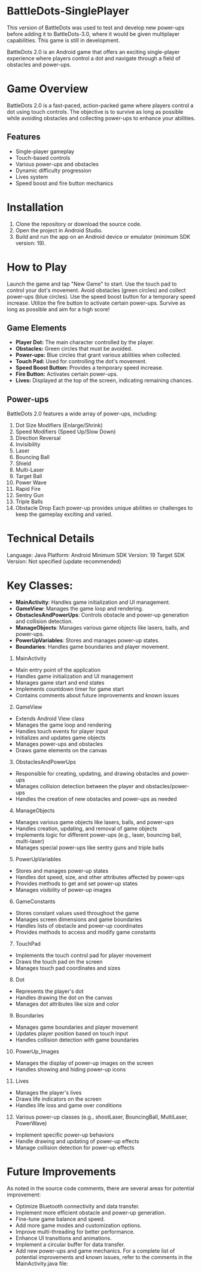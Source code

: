 # BattleDots-SinglePlayer

This version of BattleDots was used to test and develop new power-ups before adding it to BattleDots-3.0, where it would be given multiplayer capabilities. 
This game is still in development. 

BattleDots 2.0 is an Android game that offers an exciting single-player experience where players control a dot and navigate through a field of obstacles and power-ups.

# Game Overview
BattleDots 2.0 is a fast-paced, action-packed game where players control a dot using touch controls. The objective is to survive as long as possible while avoiding obstacles and collecting power-ups to enhance your abilities.
## Features
- Single-player gameplay
- Touch-based controls
- Various power-ups and obstacles
- Dynamic difficulty progression
- Lives system
- Speed boost and fire button mechanics

# Installation
1. Clone the repository or download the source code.
2. Open the project in Android Studio.
3. Build and run the app on an Android device or emulator (minimum SDK version: 19).

# How to Play
Launch the game and tap "New Game" to start.
Use the touch pad to control your dot's movement.
Avoid obstacles (green circles) and collect power-ups (blue circles).
Use the speed boost button for a temporary speed increase.
Utilize the fire button to activate certain power-ups.
Survive as long as possible and aim for a high score!

## Game Elements
- **Player Dot:** The main character controlled by the player.
- **Obstacles:** Green circles that must be avoided.
- **Power-ups:** Blue circles that grant various abilities when collected.
- **Touch Pad:** Used for controlling the dot's movement.
- **Speed Boost Button:** Provides a temporary speed increase.
- **Fire Button:** Activates certain power-ups.
- **Lives:** Displayed at the top of the screen, indicating remaining chances.

## Power-ups
BattleDots 2.0 features a wide array of power-ups, including:
1. Dot Size Modifiers (Enlarge/Shrink)
2. Speed Modifiers (Speed Up/Slow Down)
3. Direction Reversal
4. Invisibility
5. Laser
6. Bouncing Ball
7. Shield
8. Multi-Laser
9. Target Ball
10. Power Wave
11. Rapid Fire
12. Sentry Gun
13. Triple Balls
14. Obstacle Drop
Each power-up provides unique abilities or challenges to keep the gameplay exciting and varied.

# Technical Details
Language: Java
Platform: Android
Minimum SDK Version: 19
Target SDK Version: Not specified (update recommended)

# Key Classes:
- **MainActivity**: Handles game initialization and UI management.
- **GameView**: Manages the game loop and rendering.
- **ObstaclesAndPowerUps**: Controls obstacle and power-up generation and collision detection.
- **ManageObjects**: Manages various game objects like lasers, balls, and power-ups.
- **PowerUpVariables**: Stores and manages power-up states.
- **Boundaries**: Handles game boundaries and player movement.

1. MainActivity
- Main entry point of the application
- Handles game initialization and UI management
- Manages game start and end states
- Implements countdown timer for game start
- Contains comments about future improvements and known issues

2. GameView
- Extends Android View class
- Manages the game loop and rendering
- Handles touch events for player input
- Initializes and updates game objects
- Manages power-ups and obstacles
- Draws game elements on the canvas

3. ObstaclesAndPowerUps
- Responsible for creating, updating, and drawing obstacles and power-ups
- Manages collision detection between the player and obstacles/power-ups
- Handles the creation of new obstacles and power-ups as needed

4. ManageObjects
- Manages various game objects like lasers, balls, and power-ups
- Handles creation, updating, and removal of game objects
- Implements logic for different power-ups (e.g., laser, bouncing ball, multi-laser)
- Manages special power-ups like sentry guns and triple balls

5. PowerUpVariables
- Stores and manages power-up states
- Handles dot speed, size, and other attributes affected by power-ups
- Provides methods to get and set power-up states
- Manages visibility of power-up images

6. GameConstants
- Stores constant values used throughout the game
- Manages screen dimensions and game boundaries
- Handles lists of obstacle and power-up coordinates
- Provides methods to access and modify game constants

7. TouchPad
- Implements the touch control pad for player movement
- Draws the touch pad on the screen
- Manages touch pad coordinates and sizes

8. Dot
- Represents the player's dot
- Handles drawing the dot on the canvas
- Manages dot attributes like size and color

9. Boundaries
- Manages game boundaries and player movement
- Updates player position based on touch input
- Handles collision detection with game boundaries

10. PowerUp_Images
- Manages the display of power-up images on the screen
- Handles showing and hiding power-up icons

11. Lives
- Manages the player's lives
- Draws life indicators on the screen
- Handles life loss and game over conditions

12. Various power-up classes (e.g., shootLaser, BouncingBall, MultiLaser, PowerWave)
- Implement specific power-up behaviors
- Handle drawing and updating of power-up effects
- Manage collision detection for power-up effects

# Future Improvements
As noted in the source code comments, there are several areas for potential improvement:
- Optimize Bluetooth connectivity and data transfer.
- Implement more efficient obstacle and power-up generation.
- Fine-tune game balance and speed.
- Add more game modes and customization options.
- Improve multi-threading for better performance.
- Enhance UI transitions and animations.
- Implement a circular buffer for data transfer.
- Add new power-ups and game mechanics.
For a complete list of potential improvements and known issues, refer to the comments in the MainActivity.java file:

